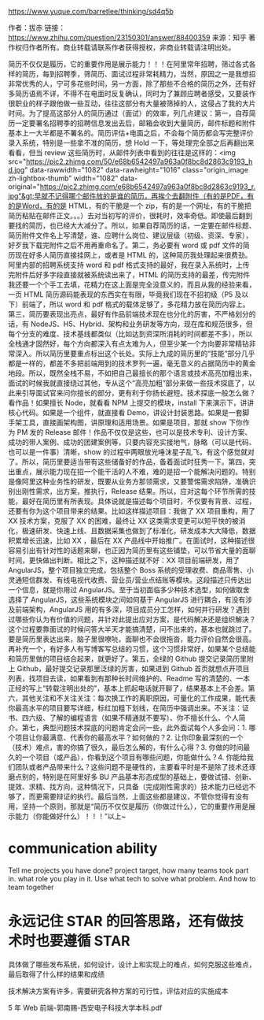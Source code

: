 https://www.yuque.com/barretlee/thinking/sd4q5b

作者：拔赤
链接：https://www.zhihu.com/question/23150301/answer/88400359
来源：知乎
著作权归作者所有。商业转载请联系作者获得授权，非商业转载请注明出处。

简历不仅仅是履历，它的重要作用是展示能力！！！在阿里常年招聘，筛过各式各样的简历，每到招聘季，筛简历、面试过程非常耗精力，当然，原因之一是我想招非常优秀的人，宁可多花些时间，另一方面，除了那些不合格的简历之外，还有好多简历语焉不详，不得不在电面时反复确认，同时为了兼顾应聘者感受，又要装作很职业的样子跟他做一些互动，往往这部分有大量被筛掉的人，这侵占了我的大片时间。为了提高这部分人的简历通过（面试）的效率，列几点建议：第一，自荐简历一定要署名招聘季的招聘信息发出去后，邮箱会收到大量简历，邮件标题和附件基本上一大半都是不署名的。简历评估+电面之后，不会每个简历都会写完整评价录入系统，特别是一些拿不准的简历，想 Hold 一下，等处理完全部之后再翻出来看看，但当 review 这些简历时，从邮件列表中看到的往往是这样的：&lt;img src="https://pic2.zhimg.com/50/e68b6542497a963a0f8bc8d2863c9193_hd.jpg" data-rawwidth="1082" data-rawheight="1016" class="origin_image zh-lightbox-thumb" width="1082" data-original="https://pic2.zhimg.com/e68b6542497a963a0f8bc8d2863c9193_r.jpg"&gt;早就不记得哪个邮件放的是谁的简历，再挨个去翻附件（有的是PDF，有的是Word，有的是 HTML，有的干脆是一个 zip，有的是一个网址，有的干脆把简历粘贴在邮件正文。。。）去对当初写的评价，很耗时，效率奇低。即使最后翻到要找的简历，也已经大大减分了。所以，如果自荐简历的话，一定要在邮件标题、简历附件文件名上写清楚，谁、应聘什么岗位、建议层级（初级、资深、专家），好歹我下载完附件之后不用再重命名了。第二，务必要有 word 或 pdf 文件的简历现在好多人简历直接挂网上，或者是 HTML 的，这种简历我处理起来很费劲。阿里内部的招聘系统支持 word 和 pdf 格式支持的最好，我在录入系统时，上传完附件后好多字段直接就被系统读出来了，HTML 的简历支持的最差，传完附件我还要一个个手工去填，花精力在这上面是完全没意义的，而且从我的经验来看，一页 HTML 简历源码能表现的东西实在有限，毕竟我们现在不招初级（P5 及以下）前端了，所以 word 和 pdf 格式的载体足够了，多花精力放在简历内容上。第三，简历要表现出亮点，最好有作品前端技术现在也分化的厉害，不严格划分的话，有 NodeJS、H5、Hybrid、架构和业务研发等方向，现在库和规范很多，但每个分支的难度、技术基线都类似（比如达到资深所消耗的时间都差不多），所以全栈通才固然好，每个方向都深入有点太难为人，但至少某一个方向要非常精钻非常深入。所以简历里要重点标出这个长处。实际上九成的简历里的“技能”部分几乎都是一样的，都差不多把前端用到的技术罗列一遍，毫无意义的占据简历中的黄金地段。所以，既然全栈不易，不如把自己最擅长的那个语言或技术高亮加粗出来，面试的时候我就直接绕过其他，专从这个“高亮加粗”部分来做一些技术探底了，以此来引导面试官来问你擅长的部分，更有利于你扬长避短。技术探底一般怎么做？看作品！如果擅长 Node，就看看 NPM 上提交的模块，install 下来演示下，讲讲核心代码。如果是一个组件，就直接看 Demo，讲设计封装思路。如果是一套脚手架工具，直接画架构图，讲原理和适用场景。如果是项目，那就 show 下你作为 PM 发的 Release 邮件！作品不仅仅是这些，也可以是技术专利、设计方案、成功的带人案例、成功的团建案例等，只要内容充实接地气，脉略（可以是代码、也可以是一件事）清晰，show 的过程中两眼放光唾沫星子乱飞，有这个感觉就对了。所以，简历里要适当带有这些储备好的作品，备着面试时狂秀一下。第四，突出重点，展示能力现在招一个能干活的人不难，难的是招一个能解决问题的。特别是像阿里这种业务性的研发，既要从业务方那领需求，又要警惕需求陷阱，准确识别出刚性需求，出方案，推执行，Release 结果。所以，应对这每个环节所需的技能，最好在简历里有所表现。具体说就是描述每个项目时，不仅要有背景、过程，还要有你为这个项目带来的结果。比如这样描述项目：我做了 XX 项目重构，用了 XX 技术方案，克服了 XX 的困难，最终让 XX 这类需求变更可以短平快的被消化，极速研发、快速上线、且数据采集也做到了标准化，研发成本大大降低，数据积累增长迅速，比如 XX ，最后在 XX 产品线中开始推广。在面试时，这种描述很容易引出有针对性的话题来聊，也正因为简历里有这些铺垫，可以节省大量的面聊时间，更快做出判断。相比之下，这种描述就不好：XX 项目前端研发，用了 AngularJS，整个项目独立完成，包括整个 Boss 系统的受理收费、商品零售、小灵通短信群发、有线电视代收费、营业员/营业点结账等模块。这段描述只传达出一个信息，就是你用过 AngularJS。至于当初面临多少种技术选型，如何做取舍选择了 AngularJS，这些系统模块之间如何基于 AngularJS 进行耦合，有没有涉及前端架构，AngularJS 用的有多深，项目成员分工怎样，如何并行研发？遇到过哪些你认为有价值的问题，并针对此提出应对方案，是代码解决还是组织解决？这个过程要靠面试的时候问答大半天才能搞清楚，问不出来的，基本也就跳过了。要是简历里表达出来，脑子里很嘹喨，面聊也不会很拖沓，能力评价自然会很高。再补充一个，有好多人有写博客写总结的习惯，这个习惯非常好，如果某个总结能和简历里做的项目结合起来，就更好了。第五，全绿的 Github 提交记录简历里附上 Github，最好提交记录那里泛绿的厉害，如果进到 Github 首页就想点开项目列表，找项目去读，如果看到有那种长时间维护的、Readme 写的清楚的、一本正经的写上“转载注明出处的”，基本上抓起电话就开聊了，结果基本上不会差。第六，其他关注和不关注关注：每次换工作的离职原因，可量化的工作成果，能代表你最高水平的项目要写详细，标红加粗下划线，在简历中强调出来。不关注：证书、四六级、了解的编程语言（如果不精通就不要写）、你不擅长什么、个人简介。第七，典型问题技术探底的问题肯定会问一些，此外面试每个人多会问：1. 哪个项目让你最满意、代表你的最高水平？如何做的？2. 让你印象最深刻的一个（技术）难点，害的你搞了很久，最后怎么解的，有什么心得？3. 你做的时间最久的一个项目（或产品），你看到这个项目有哪些问题，你能做什么？4. 你能给我们团队或者产品带来什么？这些问题不是硬性的，主要看平时是不是除了技术还琢磨点别的，特别是在阿里好多 BU 产品基本形态成型的基础上，要做试错、创新、提效、求精、找方向，这种情况下，只具备（完成刚性需求的）技术能力已经远不够了，而更需要辩证的执行。最后当然，上面这些都是建议，不管你觉得有没有用，坚持一个原则，那就是“简历不仅仅是履历（你做过什么），它的重要作用是展示能力（你能做好什么）！！！”以上~

# communication ability

Tell me projects you have done?
project target, how many teams took part in. what role you play in it. Use what tech to solve what problem. And how to team together

# 永远记住 STAR 的回答思路，还有做技术时也要遵循 STAR

具体做了哪些发布系统，如何设计，设计上和实现上的难点，如何克服这些难点，最后取得了什么样的结果和成绩

技术解决方案有许多，需要研究各种方案的可行性，评估对应的实施成本

5 年 Web 前端-郭南赐-西安电子科技大学本科.pdf
